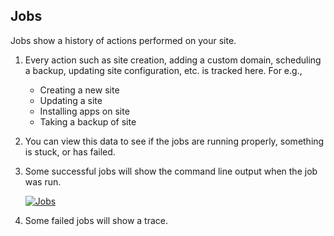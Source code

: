 ## Jobs

Jobs show a history of actions performed on your site.

1.  Every action such as site creation, adding a custom domain, scheduling a backup, updating site configuration, etc. is tracked here. For e.g.,
    
    *   Creating a new site
    *   Updating a site
    *   Installing apps on site
    *   Taking a backup of site
2.  You can view this data to see if the jobs are running properly, something is stuck, or has failed.
    
3.  Some successful jobs will show the command line output when the job was run.
    
    [![Jobs](https://frappecloud.com/assets/press/images/docs/site-jobs.png)](https://frappecloud.com/assets/press/images/docs/site-jobs.png)
    
4.  Some failed jobs will show a trace.